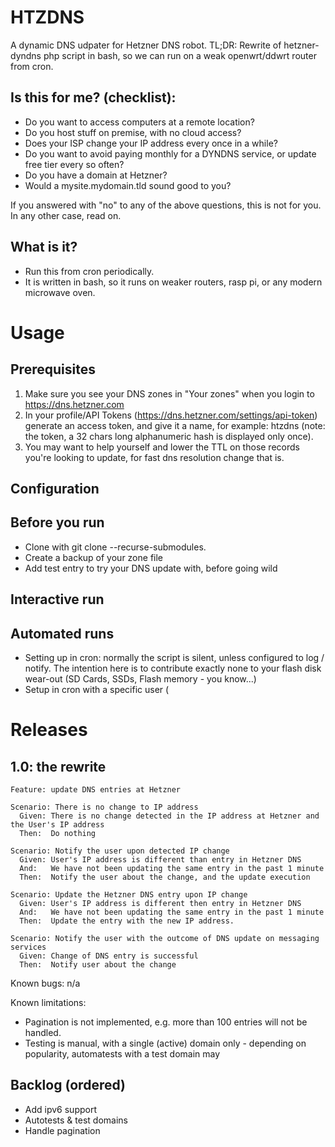 # HTZDNS
A dynamic DNS udpater for Hetzner DNS robot.
TL;DR: Rewrite of hetzner-dyndns php script in bash, so we can run on a weak openwrt/ddwrt router from cron.

## Is this for me? (checklist):
- Do you want to access computers at a remote location?
- Do you host stuff on premise, with no cloud access?
- Does your ISP change your IP address every once in a while?
- Do you want to avoid paying monthly for a DYNDNS service, or update free tier every so often?
- Do you have a domain at Hetzner?
- Would a mysite.mydomain.tld sound good to you?

If you answered with "no" to any of the above questions, this is not for you.
In any other case, read on.

## What is it?
- Run this from cron periodically.
- It is written in bash, so it runs on weaker routers, rasp pi, or any modern microwave oven. 

# Usage

## Prerequisites
1) Make sure you see your DNS zones in "Your zones" when you login to https://dns.hetzner.com
2) In your profile/API Tokens (https://dns.hetzner.com/settings/api-token) generate an access token, and give it a name, for example: htzdns (note: the token, a 32 chars long alphanumeric hash is displayed only once).
3) You may want to help yourself and lower the TTL on those records you're looking to update, for fast dns resolution change that is.

## Configuration



## Before you run
- Clone with git clone --recurse-submodules.
- Create a backup of your zone file
- Add test entry to try your DNS update with, before going wild

## Interactive run

## Automated runs
- Setting up in cron: normally the script is silent, unless configured to log / notify. The intention here is to contribute exactly none to your flash disk wear-out (SD Cards, SSDs, Flash memory - you know...)
- Setup in cron with a specific user (

# Releases
## 1.0: the rewrite
```
Feature: update DNS entries at Hetzner

Scenario: There is no change to IP address
  Given: There is no change detected in the IP address at Hetzner and the User's IP address
  Then:  Do nothing

Scenario: Notify the user upon detected IP change
  Given: User's IP address is different than entry in Hetzner DNS
  And:   We have not been updating the same entry in the past 1 minute
  Then:  Notify the user about the change, and the update execution

Scenario: Update the Hetzner DNS entry upon IP change
  Given: User's IP address is different then entry in Hetzner DNS
  And:   We have not been updating the same entry in the past 1 minute
  Then:  Update the entry with the new IP address.

Scenario: Notify the user with the outcome of DNS update on messaging services
  Given: Change of DNS entry is successful
  Then:  Notify user about the change
```

Known bugs:
n/a

Known limitations:
- Pagination is not implemented, e.g. more than 100 entries will not be handled.
- Testing is manual, with a single (active) domain only - depending on popularity, automatests with a test domain may 

## Backlog (ordered)
- Add ipv6 support
- Autotests & test domains
- Handle pagination
